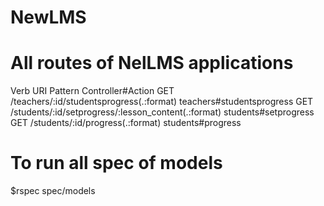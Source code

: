 # NewLMS

# All routes of NelLMS applications
Verb URI Pattern                                         Controller#Action
GET  /teachers/:id/studentsprogress(.:format)            teachers#studentsprogress
GET  /students/:id/setprogress/:lesson_content(.:format) students#setprogress
GET  /students/:id/progress(.:format)                    students#progress

# To run all spec of models
$rspec spec/models